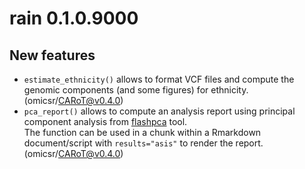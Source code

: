 # rain 0.1.0.9000

## New features

* `estimate_ethnicity()` allows to format VCF files and compute the
    genomic components (and some figures) for ethnicity. (omicsr/CARoT@v0.4.0)
* `pca_report()` allows to compute an analysis report using principal
    component analysis from
    [flashpca](https://github.com/gabraham/flashpca) tool.  
    The function can be used in a chunk within a Rmarkdown
    document/script with `results="asis"` to render the report. (omicsr/CARoT@v0.4.0)
